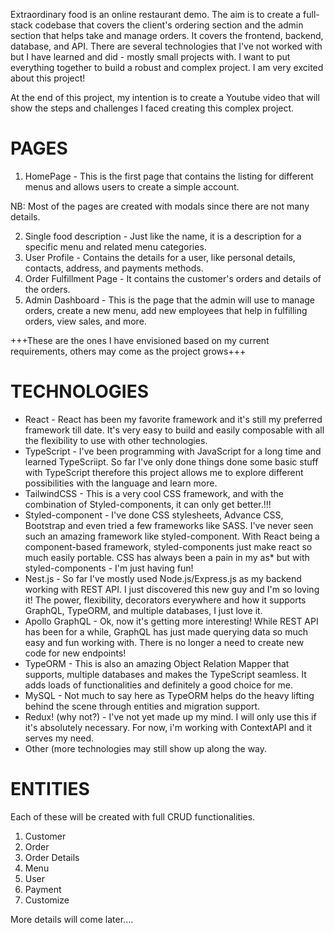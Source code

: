  Extraordinary food is an online restaurant demo. The aim is to create a full-stack codebase that covers the client's ordering section and the admin section that helps take and manage orders. It covers the frontend, backend, database, and API. There are several technologies that I've not worked with but I have learned and did - mostly small projects with. I want to put everything together to build a robust and complex project. I am very excited about this project!

At the end of this project, my intention is to create a Youtube video that will show the steps and challenges I faced creating this complex project.

PAGES
=====
1. HomePage - This is the first page that contains the listing for different menus and allows users to create a simple account.

NB: Most of the pages are created with modals since there are not many details.

2. Single food description - Just like the name, it is a description for a specific menu and related menu categories.
3. User Profile - Contains the details for a user, like personal details, contacts, address, and payments methods.
4. Order Fulfillment Page - It contains the customer's orders and details of the orders.
5. Admin Dashboard - This is the page that the admin will use to manage orders, create a new menu, add new employees that help in fulfilling orders, view sales, and more.

+++These are the ones I have envisioned based on my current requirements, others may come as the project grows+++


TECHNOLOGIES
============
+  React - React has been my favorite framework and it's still my preferred framework till date. It's very easy to build and easily composable with all the flexibility to use with other technologies.
+ TypeScript - I've been programming with JavaScript for a long time and learned TypeScriipt. So far I've only done things done some basic stuff with TypeScript therefore this project allows me to explore different possibilities with the language and learn more.
+ TailwindCSS - This is a very cool CSS framework, and with the combination of Styled-components, it can only get better.!!!
+ Styled-component - I've done CSS stylesheets, Advance CSS, Bootstrap and even tried a few frameworks like SASS. I've never seen such an amazing framework like styled-component. With React being a component-based framework, styled-components just make react so much easily portable. CSS has always been a pain in my as* but with styled-components - I'm just having fun!
+ Nest.js - So far I've mostly used Node.js/Express.js as my backend working with REST API. I just discovered this new guy and I'm so loving it! The power, flexibility, decorators everywhere and how it supports GraphQL, TypeORM, and multiple databases, I just love it.
+ Apollo GraphQL -  Ok, now it's getting more interesting! While REST API has been for a while, GraphQL has just made querying data so much easy and fun working with. There is no longer a need to create new code for new endpoints!
+ TypeORM - This is also an amazing Object Relation Mapper that supports, multiple databases and makes the TypeScript seamless. It adds loads of functionalities and definitely a good choice for me.
+ MySQL - Not much to say here as TypeORM helps do the heavy lifting behind the scene through entities and migration support.
+ Redux! (why not?) - I've not yet made up my mind. I will only use this if it's absolutely necessary. For now, i'm working with ContextAPI and it serves my need.
+ Other (more technologies may still show up along the way.

ENTITIES
=======
Each of these will be created with full CRUD functionalities.
1. Customer
2. Order
3. Order Details
4. Menu
5. User
6. Payment
7. Customize

More details will come later....
